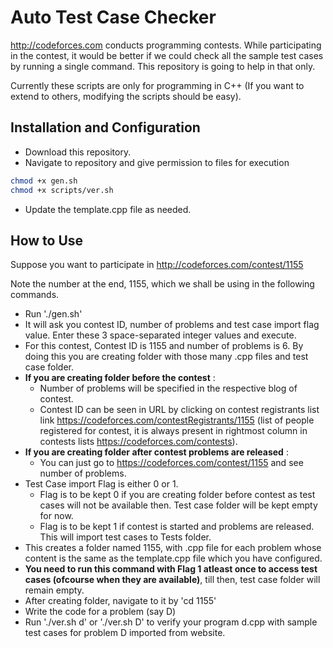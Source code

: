 Auto Test Case Checker
=====================
http://codeforces.com conducts programming contests. While participating in the contest, it would be better if we could check all the sample test cases by running a single command. This repository is going to help in that only.

Currently these scripts are only for programming in C++ (If you want to extend to others, modifying the scripts should be easy).

Installation and Configuration
------------------------------
* Download this repository.
* Navigate to repository and give permission to files for execution
```bash
chmod +x gen.sh
chmod +x scripts/ver.sh
```
* Update the template.cpp file as needed.

How to Use
----------
Suppose you want to participate in http://codeforces.com/contest/1155

Note the number at the end, 1155, which we shall be using in the following commands.

* Run './gen.sh'
* It will ask you contest ID, number of problems and test case import flag value. Enter these 3 space-separated integer values and execute.
*  For this contest, Contest ID is 1155 and number of problems is 6. By doing this you are creating folder with those many .cpp files and test case folder.
* __If you are creating folder before the contest__ :
	- Number of problems will be specified in the respective blog of contest.
	- Contest ID can be seen in URL by clicking on contest registrants list link https://codeforces.com/contestRegistrants/1155 (list of people registered for contest, it is always present in rightmost column in contests lists https://codeforces.com/contests).
* __If you are creating folder after contest problems are released__ :
	- You can just go to https://codeforces.com/contest/1155 and see number of problems.
* Test Case import Flag is either 0 or 1.
	- Flag is to be kept 0 if you are creating folder before contest as test cases will not be available then. Test case folder will be kept empty for now.
	- Flag is to be kept 1 if contest is started and problems are released. This will import test cases to Tests folder.
* This creates a folder named 1155, with .cpp file for each problem whose content is the same as the template.cpp file which you have configured.
* __You need to run this command with Flag 1 atleast once to access test cases (ofcourse when they are available)__, till then, test case folder will remain empty.
* After creating folder, navigate to it by 'cd 1155'
* Write the code for a problem (say D)
* Run './ver.sh d' or './ver.sh D' to verify your program d.cpp with sample test cases for problem D imported from website.
